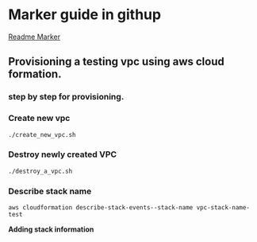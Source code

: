 # Marker guide in githup
[Readme Marker](https://help.github.com/en/articles/basic-writing-and-formatting-syntax)

## Provisioning a testing vpc using aws cloud formation.

### step by step for provisioning.
### Create new vpc
`./create_new_vpc.sh`
### Destroy newly created VPC
`./destroy_a_vpc.sh`

### Describe stack name
```
aws cloudformation describe-stack-events--stack-name vpc-stack-name-test
```
**Adding stack information**
